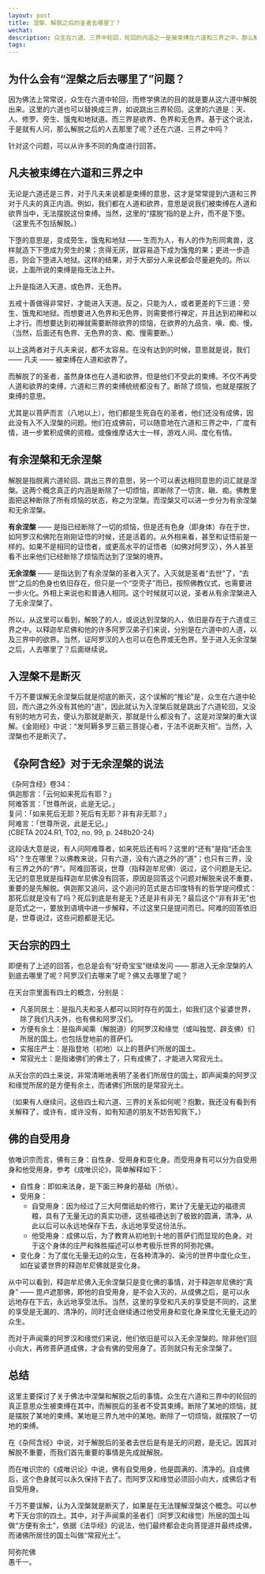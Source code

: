 ```yaml
---
layout: post
title: 涅槃、解脱之后的圣者去哪里了？
wechat: 
description: 众生在六道、三界中轮回，轮回的内涵之一是被束缚在六道和三界之中。那么解脱后的圣者们去了哪里呢？本文分别从无记，有余涅槃，无余涅槃，天台四土和自受用身的角度进行了阐述。
tags:
---
```


## 为什么会有“涅槃之后去哪里了”问题？

因为佛法上常常说，众生在六道中轮回，而修学佛法的目的就是要从这六道中解脱出来。这里的六道也可以替换成三界，如说跳出三界轮回。这里的六道是：天、人、修罗、旁生、饿鬼和地狱道。而三界是欲界、色界和无色界。基于这个说法，于是就有人问，那么解脱之后的人去那里了呢？还在六道、三界之中吗？

针对这个问题，可以从许多不同的角度进行回答。

## 凡夫被束缚在六道和三界之中

无论是六道还是三界，对于凡夫来说都是束缚的意思，这才是常常提到六道和三界对于凡夫的真正内涵。例如，我们都在人道和欲界，意思是说我们被束缚在人道和欲界当中，无法摆脱这份束缚。当然，这里的“摆脱”指的是上升，而不是下堕。（这里先不包括解脱。）

下堕的意思是，变成旁生，饿鬼和地狱 —— 生而为人，有人的作为形同禽兽，这样就造下下堕成为旁生的果；贪得无厌，就容易造下成为饿鬼的果；更进一步造恶，则会下堕进入地狱。这样的结果，对于大部分人来说都会尽量避免的。所以说，上面所说的束缚是指无法上升。

上升是指进入天道，或色界、无色界。

五戒十善做得非常好，才能进入天道。反之，只能为人，或者更差的下三道：旁生、饿鬼和地狱。而想要进入色界和无色界，则需要修行禅定，并且达到初禅和以上才行。而想要达到初禅就需要断除欲界的烦恼，在欲界的九品贪、嗔、痴、慢。（当然，后面还有色界、无色界的贪、痴、慢需要断。）

以上这两者对于凡夫来说，都不太容易。在没有达到的时候，意思就是说，我们 —— 凡夫 —— 被束缚在人道和欲界了。

而解脱了的圣者，虽然身体也在人道和欲界，但是他们不受此的束缚。不仅不再受人道和欲界的束缚，六道和三界的束缚统统都没有了。断除了烦恼，也就是摆脱了束缚的意思。

尤其是以菩萨而言（八地以上），他们都是生死自在的圣者，他们还没有成佛，因此没有入不入涅槃的问题。他们在成佛前，可以随意地在六道和三界之中，广度有情，进一步累积成佛的资粮。或像维摩诘大士一样，游戏人间、度化有情。

## 有余涅槃和无余涅槃

解脱是指脱离六道轮回、跳出三界的意思，另一个可以表达相同意思的词汇就是涅槃。这两个概念真正的内涵是断除了一切烦恼，即断除了一切贪、瞋、痴。佛教里面把这种断除了所有烦恼的状态，称之为涅槃。而涅槃又可以进一步分为有余涅槃和无余涅槃。

**有余涅槃** —— 是指已经断除了一切的烦恼，但是还有色身（即身体）存在于世，如阿罗汉和佛陀在刚刚证悟的时候，还是活着的。从外相来看，甚至和证悟前是一样的。如果不是相同的证悟者，或更高水平的证悟者（如佛对阿罗汉），外人甚至看不出来他们已经断除了烦恼而达到了涅槃的境界。

**无余涅槃** —— 是指达到了有余涅槃的圣者入灭了。入灭就是圣者“去世”了，“去世”之后的色身也依旧存在，但只是一个“空壳子”而已，按照佛教仪式，也需要进一步火化。外相上来说也和普通人相同。这个时候就可以说，圣者从有余涅槃进入了无余涅槃了。

所以，从这里可以看到，解脱了的人，或说达到涅槃的人，依旧是存在于六道或三界之中。以释迦牟尼佛和他的许多阿罗汉弟子们来说，分别是在六道中的人道，以及三界中的欲界。当然，证阿罗汉的人也可以在色界或无色界。至于进入无余涅槃之后，人去哪里了？后面继续说。

## 入涅槃不是断灭

千万不要误解无余涅槃后就是彻底的断灭，这个误解的“推论”是，众生在六道中轮回，而六道之外没有其他的“道”，因此就认为入涅槃后就是跳出了六道轮回，又没有别的地方可去，便认为那就是断灭，那就是什么都没有了。这是对涅槃的重大误解。《金刚经》中说：“发阿耨多罗三藐三菩提心者，于法不说断灭相”。当然，入涅槃也不是断灭了。

## 《杂阿含经》对于无余涅槃的说法

《杂阿含经》卷34：<br>
俱迦那言：「云何如来死后有耶？」<br>
阿难答言：「世尊所说，此是无记。」<br>
复问：「如来死后无耶？死后有无耶？非有非无耶？」<br>
阿难言：「世尊所说，此是无记。」<br>
(CBETA 2024.R1, T02, no. 99, p. 248b20-24)

这段话大意是说，有人问阿难尊者，如来死后还有吗？这里的“还有”是指“还会生吗”？生在哪里？以佛教来说，只有六道，没有六道之外的“道”；也只有三界，没有三界之外的“界”。阿难回答说，世尊（指释迦牟尼佛）说过，这个问题是无记。无记的意思就是指释迦牟尼佛没有回答，原因是回答这个问题对解脱来说不重要，重要的是先解脱。俱迦那又追问，这个追问的范式是古印度特有的哲学提问模式：那死后就是没有了吗？死后到底是有是无？还是非有非无？最后这个“非有非无”也是范式之一，要放到语境中进一步解释，不过这里只是提问而已。阿难的回答依旧是，世尊说过，这些问题都是无记。

## 天台宗的四土

即便有了上述的回答，也总是会有“好奇宝宝”继续发问 —— 那进入无余涅槃的人到底去哪里了呢？阿罗汉们去哪来了呢？佛又去哪里了呢？

在天台宗里面有四土的概念，分别是：

* 凡圣同居土：是指凡夫和圣人都可以同时存在的国土，如我们这个娑婆世界，除了我们凡夫外，也有佛和阿罗汉们。
* 方便有余土：是指声闻乘（解脱道）的阿罗汉和缘觉（或叫独觉、辟支佛）们所居的国土。也包括登地前的菩萨们。
* 实报庄严土：是指登地（初地）以上的菩萨们所居的国土。
* 常寂光土：是指诸佛们的佛土了，只有成佛了，才能进入常寂光土。

从天台宗的四土来说，非常清晰地表明了圣者们所居住的国土，即声闻乘的阿罗汉和缘觉所居的是方便有余土，而诸佛们所居的是常寂光土。

（如果有人继续问，这些四土和六道、三界的关系如何呢？抱歉，我还没有看到有关解释了，或许有，或许没有，如有知道的朋友不妨告知我下。）

## 佛的自受用身

依唯识宗而言，佛有三身：自性身、受用身和变化身。而受用身有可以分为自受用身和他受用身。参考《成唯识论》，简单解释如下：

* 自性身：即如来法身，是下面三种身的基础（所依）。
* 受用身：
  * 自受用身：因为经过了三大阿僧祇劫的修行，累计了无量无边的福德资粮，具有了无量无边的真实功德，这些福德达到了极致的圆满，清净，从此以后可以永远地保存下去，永远地享受这份法乐。
  * 他受用身：成佛以后，为了教育从初地到十地的菩萨们而显现的色身。对于这个身体的庄严和殊胜描述可以参考极乐世界的阿弥陀佛。
* 变化身：为了度化无量无边的众生，在各种清净的、染污的世界中度化众生，如在娑婆世界的释迦牟尼佛就是变化身。

从中可以看到，释迦牟尼佛入无余涅槃只是变化佛的事情，对于释迦牟尼佛的“真身” —— 毘卢遮那佛，即他的自受用身，是不会入灭的，从成佛之后，是可以永远地存在下去，永远地享受法乐。当然，这里的享受和凡夫的享受是不同的，这里的享受是无漏的、清净的，同时还会继续通过他受用身和变化身来度化无量无边的众生。

而对于声闻乘的阿罗汉和缘觉们来说，他们依旧是可以入无余涅槃的。除非他们回小向大，再修菩萨道成佛，才会有佛的受用身了。否则就只有无余涅槃了。

## 总结

这里主要探讨了关于佛法中涅槃和解脱之后的事情。众生在六道和三界中的轮回的真正意思众生被束缚在其中，而解脱后的圣者不受其束缚。断除了某地的烦恼，就是摆脱了某地的束缚。某地是三界九地中的某地。断除了一切烦恼，就摆脱了一切地的束缚。

在《杂阿含经》中说，对于解脱后的圣者去世后是有是无的问题，是无记。因其对解脱不重要，而我们首先重要的事情是先成就解脱。

而在唯识宗的《成唯识论》中说，佛有自受用身，他是圆满的、清净的。自成佛后，这个色身就可以永久保持下去了。而阿罗汉和缘觉必须回小向大，成佛后才有自受用身。

千万不要误解，认为入涅槃就是断灭了，如果是在无法理解涅槃这个概念。可以参考下天台宗的四土。其中，对于声闻乘的圣者们（阿罗汉和缘觉）所居的国土叫做“方便有余土”，依据《法华经》的说法，他们最终都会走向菩提道并最终成佛，而诸佛所居住的国土叫做“常寂光土”。

阿弥陀佛<br>
愚千一。

